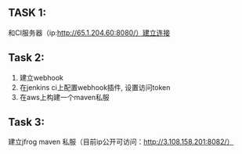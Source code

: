 ## TASK 1:
和CI服务器（ip:http://65.1.204.60:8080/）建立连接
## Task 2:
1. 建立webhook
2. 在jenkins ci上配置webhook插件, 设置访问token
3.  在aws上构建一个maven私服
## Task 3:
建立jfrog maven 私服（目前ip公开可访问：http://3.108.158.201:8082/）